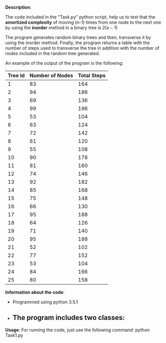 
**Description**:

The code included in the "Task.py" python script, help us to test that the **amortized complexity** of moving (n-1) times from one node to the next one by using the **inorder** method in a binary tree is $2(x-1)$

The program generates random binary trees and then, transverse it by using the inorder method. Finally, the program returns a table with the number of steps used to transverse the tree in addition with the number of nodes included in the random tree generated. 

An example of the output of the program is the following:

|Tree Id |Number of Nodes| Total Steps
|--------|---------------|-------------
|1 |83 |164
|2 |94 |186
|3 |69 |136
|4 |99 |196
|5 |53 |104
|6 |63 |124
|7 |72 |142
|8 |61 |120
|9 |55 |108
|10| 90| 178
|11| 81| 160
|12| 74| 146
|13| 92| 182
|14| 85| 168
|15| 75| 148
|16| 66| 130
|17| 95| 188
|18| 64| 126
|19| 71| 140
|20| 95| 188
|21| 52| 102
|22| 77| 152
|23| 53| 104
|24| 84| 166
|25| 80| 158


**Information about the code**:
- Programmed using python 3.5.1
- The program includes two classes:
  -  

**Usage**:
For running the code, just use the following command:
python Task1.py
